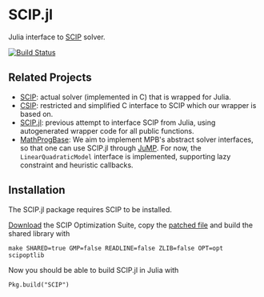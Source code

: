 # SCIP.jl
Julia interface to [SCIP](http://scip.zib.de) solver.

[![Build Status](https://travis-ci.org/SCIP-Interfaces/SCIP.jl.svg?branch=master)](https://travis-ci.org/SCIP-Interfaces/SCIP.jl)

## Related Projects

- [SCIP](http://scip.zib.de): actual solver (implemented in C) that is wrapped
  for Julia.
- [CSIP](https://github.com/SCIP-Interfaces/CSIP): restricted and simplified C
  interface to SCIP which our wrapper is based on.
- [SCIP.jl](https://github.com/ryanjoneil/SCIP.jl): previous attempt to
  interface SCIP from Julia, using autogenerated wrapper code for all public
  functions.
- [MathProgBase](https://github.com/JuliaOpt/MathProgBase.jl): We aim to
  implement MPB's abstract solver interfaces, so that one can use SCIP.jl
  through [JuMP](https://github.com/JuliaOpt/JuMP.jl). For now, the
  `LinearQuadraticModel` interface is implemented, supporting lazy constraint
  and heuristic callbacks.

## Installation

The SCIP.jl package requires SCIP to be installed.

[Download](http://scip.zib.de/download.php?fname=scipoptsuite-3.2.1.tgz) the
SCIP Optimization Suite, copy the
[patched file](http://scip.zib.de/download/bugfixes/scip-3.2.1/Makefile.doit)
and build the shared library with
```
make SHARED=true GMP=false READLINE=false ZLIB=false OPT=opt scipoptlib
```

Now you should be able to build SCIP.jl in Julia with
```
Pkg.build("SCIP")
```
